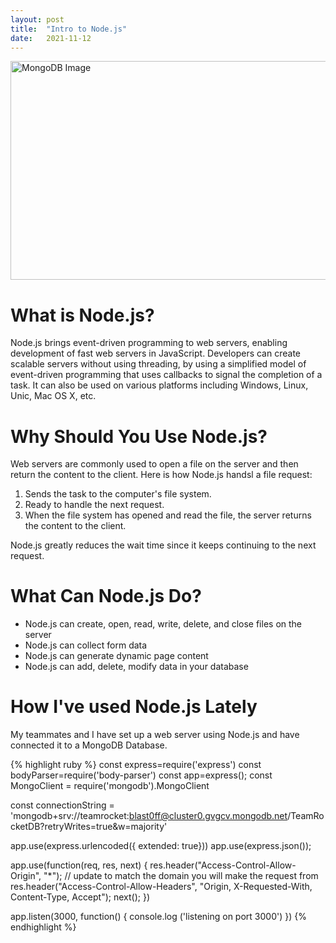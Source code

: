 ```yaml
---
layout: post
title:  "Intro to Node.js"
date:   2021-11-12
---
```

<html>
<head>
<meta charset="utf-8">
<title>Intro to Node.js</title>
<style></style>
</head>
<body>
<img src="https://buddy.works/guides/covers/test-nodejs-app/share-nodejs-logo.png" alt="MongoDB Image" width="600" height="350">
<h1>What is Node.js?</h1>
<p>Node.js brings event-driven programming to web servers, enabling development of fast web servers in JavaScript. Developers can create scalable servers without using threading, by using a simplified model of event-driven programming that uses callbacks to signal the completion of a task. It can also be used on various platforms including Windows, Linux, Unic, Mac OS X, etc.</p>
<h1>Why Should You Use Node.js?</h1>
<p>Web servers are commonly used to open a file on the server and then return the content to the client. Here is how Node.js handsl a file request:</p>
<ol>
    <li>Sends the task to the computer's file system.</li>
    <li>Ready to handle the next request.</li>
    <li>When the file system has opened and read the file, the server returns the content to the client.</li>
</ol>
<p> Node.js greatly reduces the wait time since it keeps continuing to the next request.</p>
<h1>What Can Node.js Do?</h1>
<ul>
    <li>Node.js can create, open, read, write, delete, and close files on the server</li>
    <li>Node.js can collect form data</li>
    <li>Node.js can generate dynamic page content</li>
    <li>Node.js can add, delete, modify data in your database</li>
</ul>
<h1>How I've used Node.js Lately</h1>
<p>My teammates and I have set up a web server using Node.js and have connected it to a MongoDB Database. </p>
{% highlight ruby %}
const express=require('express')
const bodyParser=require('body-parser')
const app=express();
const MongoClient = require('mongodb').MongoClient

const connectionString = 'mongodb+srv://teamrocket:blast0ff@cluster0.gvgcv.mongodb.net/TeamRocketDB?retryWrites=true&w=majority'

app.use(express.urlencoded({ extended: true}))
app.use(express.json());


app.use(function(req, res, next) {
    res.header("Access-Control-Allow-Origin", "*"); // update to match the domain you will make the request from
    res.header("Access-Control-Allow-Headers", "Origin, X-Requested-With, Content-Type, Accept");
    next();
  })

app.listen(3000, function() {
console.log ('listening on port 3000')
})
{% endhighlight %}
</body>
</html>